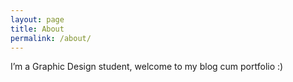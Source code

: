 ```yaml
---
layout: page
title: About
permalink: /about/
---
```


I’m a Graphic Design student, welcome to my blog cum portfolio :)
